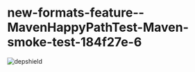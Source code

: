 # new-formats-feature--MavenHappyPathTest-Maven-smoke-test-184f27e-6

![depshield](https://cpeters2.dev.depshield.sonatype.org/badges/depshield-testing/new-formats-feature--MavenHappyPathTest-Maven-smoke-test-184f27e-6/depshield.svg)